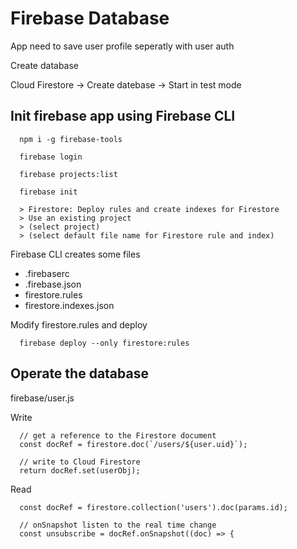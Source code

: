 # Firebase Database
App need to save user profile seperatly with user auth 

Create database
  
  Cloud Firestore -> Create datebase -> Start in test mode


## Init firebase app using Firebase CLI
```
  npm i -g firebase-tools

  firebase login

  firebase projects:list

  firebase init
  
  > Firestore: Deploy rules and create indexes for Firestore
  > Use an existing project
  > (select project)
  > (select default file name for Firestore rule and index)
```
Firebase CLI creates some files
- .firebaserc
- .firebase.json
- firestore.rules
- firestore.indexes.json

Modify firestore.rules and deploy
```
  firebase deploy --only firestore:rules
```

## Operate the database
firebase/user.js 

Write 
```
  // get a reference to the Firestore document
  const docRef = firestore.doc(`/users/${user.uid}`);

  // write to Cloud Firestore
  return docRef.set(userObj);
```


Read
```
  const docRef = firestore.collection('users').doc(params.id);

  // onSnapshot listen to the real time change
  const unsubscribe = docRef.onSnapshot((doc) => {
```